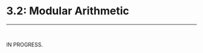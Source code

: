<title>3.2: Modular Arithmetic – Number Theory</title>

# 3.2: Modular Arithmetic
---

<br>

IN PROGRESS.

